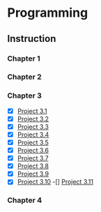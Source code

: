 # Programming

## Instruction

### Chapter 1

### Chapter 2

### Chapter 3

-[X] [Project 3.1](Chapter_3/flowcharts_pseudocode/3.1/equilateral.md)
-[X] [Project 3.2](Chapter_3/flowcharts_pseudocode/3.2/right.md)
-[X] [Project 3.3](Chapter_3/flowcharts_pseudocode/3.3/guess.md)
-[X] [Project 3.4](Chapter_3/flowcharts_pseudocode/3.4/bouncy.md)
-[X] [Project 3.5](Chapter_3/flowcharts_pseudocode/3.5/population.md)
-[X] [Project 3.6](Chapter_3/flowcharts_pseudocode/3.6/leibniz.md)
-[X] [Project 3.7](Chapter_3/flowcharts_pseudocode/3.7/salary.md)
-[X] [Project 3.8](Chapter_3/flowcharts_pseudocode/3.8/gcd.md)
-[X] [Project 3.9](Chapter_3/flowcharts_pseudocode/3.9/sum.md)
-[X] [Project 3.10](Chapter_3/flowcharts_pseudocode/3.10/tidbit.md)
-[] [Project 3.11](Chapter_3/flowcharts_pseudocode/3.11/sevens.md)

### Chapter 4
